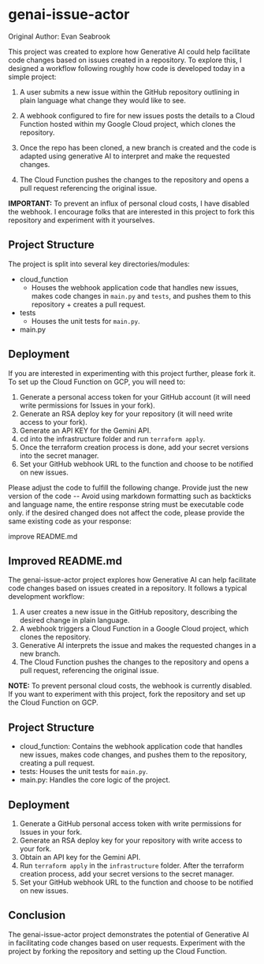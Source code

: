 # genai-issue-actor

Original Author: Evan Seabrook

This project was created to explore how Generative AI could help facilitate code changes based on issues created in a repository. To explore this, I designed a workflow following roughly how code is developed today in a simple project:

1. A user submits a new issue within the GitHub repository outlining in plain language what change they would like to see.

2. A webhook configured to fire for new issues posts the details to a Cloud Function hosted within my Google Cloud project, which clones the repository.

3. Once the repo has been cloned, a new branch is created and the code is adapted using generative AI to interpret and make the requested changes.

4. The Cloud Function pushes the changes to the repository and opens a pull request referencing the original issue.

**IMPORTANT:** To prevent an influx of personal cloud costs, I have disabled the webhook. I encourage folks that are interested in this project to fork this repository and experiment with it yourselves.

## Project Structure

The project is split into several key directories/modules:

- cloud_function
  - Houses the webhook application code that handles new issues, makes code changes in `main.py` and `tests`, and pushes them to this repository + creates a pull request.
- tests
  - Houses the unit tests for `main.py`.
- main.py

## Deployment

If you are interested in experimenting with this project further, please fork it. To set up the Cloud Function on GCP, you will need to:

1. Generate a personal access token for your GitHub account (it will need write permissions for Issues in your fork).
2. Generate an RSA deploy key for your repository (it will need write access to your fork).
3. Generate an API KEY for the Gemini API.
4. cd into the infrastructure folder and run `terraform apply`.
5. Once the terraform creation process is done, add your secret versions into the secret manager.
6. Set your GitHub webhook URL to the function and choose to be notified on new issues.


Please adjust the code to fulfill the following change. Provide just the new version of the code -- Avoid using markdown formatting such as backticks and language name, the entire response string must be executable code only. if the desired changed does not affect the code, please provide the same existing code as your response:

improve README.md

## **Improved README.md**

The genai-issue-actor project explores how Generative AI can help facilitate code changes based on issues created in a repository. It follows a typical development workflow:

1. A user creates a new issue in the GitHub repository, describing the desired change in plain language.
2. A webhook triggers a Cloud Function in a Google Cloud project, which clones the repository.
3. Generative AI interprets the issue and makes the requested changes in a new branch.
4. The Cloud Function pushes the changes to the repository and opens a pull request, referencing the original issue.

**NOTE:** To prevent personal cloud costs, the webhook is currently disabled. If you want to experiment with this project, fork the repository and set up the Cloud Function on GCP.

## **Project Structure**

- cloud_function: Contains the webhook application code that handles new issues, makes code changes, and pushes them to the repository, creating a pull request.
- tests: Houses the unit tests for `main.py`.
- main.py: Handles the core logic of the project.

## **Deployment**

1. Generate a GitHub personal access token with write permissions for Issues in your fork.
2. Generate an RSA deploy key for your repository with write access to your fork.
3. Obtain an API key for the Gemini API.
4. Run `terraform apply` in the `infrastructure` folder. After the terraform creation process, add your secret versions to the secret manager.
5. Set your GitHub webhook URL to the function and choose to be notified on new issues.

## **Conclusion**

The genai-issue-actor project demonstrates the potential of Generative AI in facilitating code changes based on user requests. Experiment with the project by forking the repository and setting up the Cloud Function.